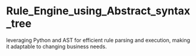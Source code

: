 # Rule_Engine_using_Abstract_syntax_tree
 leveraging Python and AST for efficient rule parsing and execution, making it adaptable to changing business needs.
